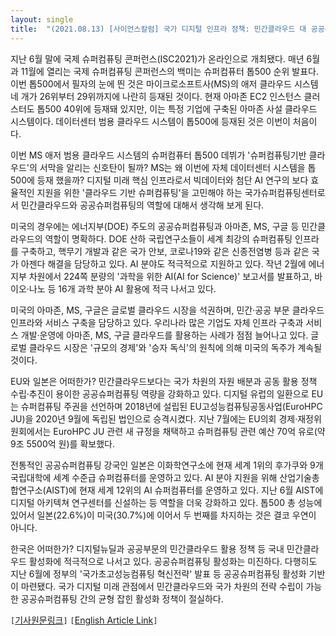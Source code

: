 ```yaml
---
layout: single
title:  "(2021.08.13) [사이언스칼럼] 국가 디지털 인프라 정책: 민간클라우드 대 공공슈퍼컴퓨팅"
---
```


지난 6월 말에 국제 슈퍼컴퓨팅 콘퍼런스(ISC2021)가 온라인으로 개최됐다. 매년 6월과 11월에 열리는 국제 슈퍼컴퓨팅 콘퍼런스의 백미는 슈퍼컴퓨터 톱500 순위 발표다. 이번 톱500에서 필자의 눈에 띈 것은 마이크로소프트사(MS)의 애저 클라우드 시스템 네 개가 26위부터 29위까지에 나란히 등재된 것이다. 현재 아마존 EC2 인스턴스 클러스터도 톱500 40위에 등재돼 있지만, 이는 특정 기업에 구축된 아마존 사설 클라우드 시스템이다. 데이터센터 범용 클라우드 시스템이 톱500에 등재된 것은 이번이 처음이다.

이번 MS 애저 범용 클라우드 시스템의 슈퍼컴퓨터 톱500 데뷔가 '슈퍼컴퓨팅기반 클라우드'의 서막을 알리는 신호탄이 될까? MS는 왜 이번에 자체 데이터센터 시스템을 톱500에 등재 했을까? 디지털 미래 핵심 인프라로서 빅데이터와 첨단 AI 연구의 보다 효율적인 지원을 위한 '클라우드 기반 슈퍼컴퓨팅'을 고민해야 하는 국가슈퍼컴퓨팅센터로서 민간클라우드와 공공슈퍼컴퓨팅의 역할에 대해서 생각해 보게 된다.

미국의 경우에는 에너지부(DOE) 주도의 공공슈퍼컴퓨팅과 아마존, MS, 구글 등 민간클라우드의 역할이 명확하다. DOE 산하 국립연구소들이 세계 최강의 슈퍼컴퓨팅 인프라를 구축하고, 핵무기 개발과 같은 국가 안보, 코로나19와 같은 신종전염병 등과 같은 국가 아젠다 해결을 담당하고 있다. AI 분야도 적극적으로 지원하고 있다. 작년 2월에 에너지부 차원에서 224쪽 분량의 '과학을 위한 AI(AI for Science)' 보고서를 발표하고, 바이오·나노 등 16개 과학 분야 AI 활용에 적극 나서고 있다.

미국의 아마존, MS, 구글은 글로벌 클라우드 시장을 석권하며, 민간·공공 부문 클라우드 인프라와 서비스 구축을 담당하고 있다. 우리나라 많은 기업도 자체 인프라 구축과 서비스 개발·운영에 아마존, MS, 구글 클라우드를 활용하는 사례가 점점 늘어나고 있다. 글로벌 클라우드 시장은 '규모의 경제'와 '승자 독식'의 원칙에 의해 미국의 독주가 계속될 것이다.

EU와 일본은 어떠한가? 민간클라우드보다는 국가 차원의 자원 배분과 공동 활용 정책 수립·추진이 용이한 공공슈퍼컴퓨팅 역량을 강화하고 있다. 디지털 유럽의 일환으로 EU는 슈퍼컴퓨팅 주권을 선언하며 2018년에 설립된 EU고성능컴퓨팅공동사업(EuroHPC JU)을 2020년 9월에 독립된 법인으로 승격시켰다. 지난 7월에는 EU의회 경제·재정위원회에서는 EuroHPC JU 관련 새 규정을 채택하고 슈퍼컴퓨팅 관련 예산 70억 유로(약 9조 5500억 원)를 확보했다.

전통적인 공공슈퍼컴퓨팅 강국인 일본은 이화학연구소에 현재 세계 1위의 후가쿠와 9개 국립대학에 세계 수준급 슈퍼컴퓨터를 운영하고 있다. AI 분야 지원을 위해 산업기술총합연구소(AIST)에 현재 세계 12위의 AI 슈퍼컴퓨터를 운영하고 있다. 지난 6월 AIST에 디지털 아키텍쳐 연구센터를 신설하는 등 역할을 더욱 강화하고 있다. 톱500 총 성능에 있어서 일본(22.6%)이 미국(30.7%)에 이어서 두 번째를 차지하는 것은 결코 우연이 아니다.

한국은 어떠한가? 디지털뉴딜과 공공부문의 민간클라우드 활용 정책 등 국내 민간클라우드 활성화에 적극적으로 나서고 있다. 공공슈퍼컴퓨팅 활성화는 미진하다. 다행히도 지난 6월에 정부의 '국가초고성능컴퓨팅 혁신전략' 발표 등 공공슈퍼컴퓨팅 활성화 기반이 마련됐다. 국가 디지털 미래 관점에서 민간클라우드와 국가 차원의 전략 수립이 가능한 공공슈퍼컴퓨팅 간의 균형 잡힌 활성화 정책이 절실하다. 

`[`[기사원문링크](http://m.joongdo.co.kr/view.php?key=20210812010002617#ref)`]` `[`[English Article Link](https://www.linkedin.com/pulse/national-digital-infrastructure-strategy-private-cloud-soonwook-hwang/?trackingId=ABIcZwaWRvizjm25%2FCaEYA%3D%3D)`]`
